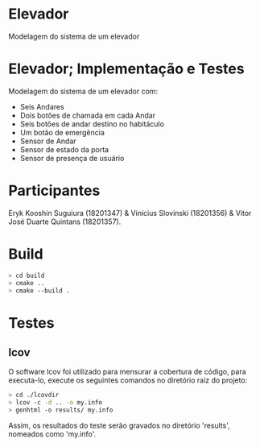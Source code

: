 
# Elevador
Modelagem do sistema de um elevador 
# Elevador; Implementação e Testes
Modelagem do sistema de um elevador com:
<ul>
  <li>Seis Andares</li>
  <li>Dois botões de chamada em cada Andar</li>
  <li>Seis botões de andar destino no habitáculo</li>
  <li>Um botão de emergência</li>
  <li>Sensor de Andar</li>
  <li>Sensor de estado da porta</li>
  <li>Sensor de presença de usuário</li>
</ul>

# Participantes

Eryk Kooshin Suguiura (18201347) &
Vinícius Slovinski (18201356) &
Vitor José Duarte Quintans (18201357).


# Build
```sh
> cd build
> cmake ..
> cmake --build .
```

# Testes
## lcov
O software lcov foi utilizado para mensurar a cobertura de código, para executa-lo, execute os seguintes comandos no diretório raiz do projeto: 

```sh
> cd ./lcovdir
> lcov -c -d .. -o my.info
> genhtml -o results/ my.info 
```
Assim, os resultados do teste serão gravados no diretório 'results', nomeados como 'my.info'.

